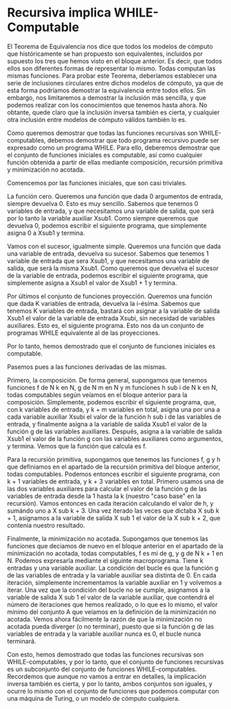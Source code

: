 # Recursiva implica WHILE-Computable

El Teorema de Equivalencia nos dice que todos los modelos de cómputo que históricamente se han propuesto son equivalentes, incluidos por supuesto los tres que hemos visto en el bloque anterior. Es decir, que todos ellos son diferentes formas de representar lo mismo. Todas computan las mismas funciones.
Para probar este Teorema, deberíamos establecer una serie de inclusiones circulares entre dichos modelos de cómputo, ya que de esta forma podríamos demostrar la equivalencia entre todos ellos.
Sin embargo, nos limitaremos a demostrar la inclusión más sencilla, y que podemos realizar con los conocimientos que tenemos hasta ahora. No obtante, quede claro que la inclusión inversa también es cierta, y cualquier otra inclusión entre modelos de cómputo válidos también lo es.

Como queremos demostrar que todas las funciones recursivas son WHILE-computables, debemos demostrar que todo programa recursivo puede ser expresado como un programa WHILE. Para ello, deberemos demostrar que el conjunto de funciones iniciales es computable, así como cualquier función obtenida a partir de ellas mediante composición, recursión primitiva y minimización no acotada.

Comencemos por las funciones iniciales, que son casi triviales.

La función cero. Queremos una función que dada 0 argumentos de entrada, siempre devuelva 0. Esto es muy sencillo. Sabemos que tenemos 0 variables de entrada, y que necesitamos una variable de salida, que será por lo tanto la variable auxiliar Xsub1. Como siempre queremos que devuelva 0, podemos escribir el siguiente programa, que simplemente asigna 0 a Xsub1 y termina.

Vamos con el sucesor, igualmente simple. Queremos una función que dada una variable de entrada, devuelva su sucesor. Sabemos que tenemos 1 variable de entrada que sera Xsub1, y que necesitamos una variable de salida, que será la misma Xsub1. Como queremos que devuelva el sucesor de la variable de entrada, podemos escribir el siguiente programa, que simplemente asigna a Xsub1 el valor de Xsub1 + 1 y termina.

Por últimos el conjunto de funciones proyección. Queremos una función que dada K variables de entrada, devuelva la i-ésima. Sabemos que tenemos K variables de entrada, bastará con asignar a la variable de salida Xsub1 el valor de la variable de entrada Xsubi, sin necesidad de variables auxiliares. Esto es, el siguiente programa.
Esto nos da un conjunto de programas WHILE equivalente al de las proyecciones.

Por lo tanto, hemos demostrado que el conjunto de funciones iniciales es computable.

Pasemos pues a las funciones derivadas de las mismas.

Primero, la composición. De forma general, supongamos que tenemos funciones f de N k en N, g de N m en N y m funciones h sub i de N k en N, todas computables según veíamos en el bloque anterior para la composición.
Simplemente, podemos escribir el siguiente programa, que, con k variables de entrada, y k + m variables en total, asigna una por una a cada variable auxiliar Xsubi el valor de la función h sub i de las variables de entrada, y finalmente asigna a la variable de salida Xsub1 el valor de la función g de las variables auxiliares.
Después, asigna a la variable de salida Xsub1 el valor de la función g con las variables auxiliares como argumentos, y termina.
Vemos que la función que calcula es f.

Para la recursión primitiva, supongamos que tenemos las funciones f, g y h que definiamos en el apartado de la recursión primitiva del bloque anterior, todas computables.
Podemos entonces escribir el siguiente programa, con k + 1 variables de entrada, y k + 3 variables en total. Primero usamos una de las dos variables auxiliares para calcular el valor de la función g de las variables de entrada desde la 1 hasta la k (nuestro "caso base" en la recursión). Vamos entonces en cada iteración calculando el valor de h, y sumándo uno a X sub k + 3. Una vez iterado las veces que dictaba X sub k + 1, asignamos a la variable de salida X sub 1 el valor de la X sub k + 2, que contenía nuestro resultado.

Finalmente, la minimización no acotada. Supongamos que tenemos las funciones que deciamos de nuevo en el bloque anterior en el apartado de la minimización no acotada, todas computables, f es mi de g, y g de N k + 1 en N.
Podemos expresarla mediante el siguinte macroprograma.
Tiene k entradas y una variable auxiliar. La condición del bucle es que la función g de las variables de entrada y la variable auxiliar sea distinta de 0. En cada iteración, simplemente incrementamos la variable auxiliar en 1 y volvemos a iterar. Una vez que la condición del bucle no se cumple, asignamos a la variable de salida X sub 1 el valor de la variable auxiliar, que contendrá el número de iteraciones que hemos realizado, o lo que es lo mismo, el valor mínimo del conjunto A que veíamos en la definición de la minimización no acotada. Vemos ahora fácilmente la razón de que la minimización no acotada pueda diverger (o no terminar), puesto que si la función g de las variables de entrada y la variable auxiliar nunca es 0, el bucle nunca terminará.

Con esto, hemos demostrado que todas las funciones recursivas son WHILE-computables, y por lo tanto, que el conjunto de funciones recursivas es un subconjunto del conjunto de funciones WHILE-computables. Recordemos que aunque no vamos a entrar en detalles, la implicación inversa también es cierta, y por lo tanto, ambos conjuntos son iguales, y ocurre lo mismo con el conjunto de funciones que podemos computar con una máquina de Turing, o un modelo de cómputo cualquiera.
